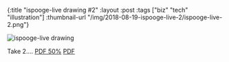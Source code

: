 {:title "ispooge-live drawing #2"
 :layout :post
 :tags ["biz" "tech" "illustration"]
 :thumbnail-url "/img/2018-08-19-ispooge-live-2/ispooge-live-2.png"}
 
 ![ispooge-live drawing](/img/2018-08-19-ispooge-live-2/ispooge-live.png)
 
 Take 2.... [PDF 50%](/img/2018-08-19-ispooge-live-2/ispooge-live.pdf) [PDF](/img/2018-08-19-ispooge-live-2/ispooge-live-50.pdf)